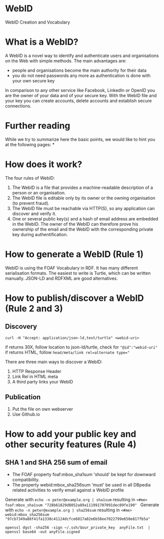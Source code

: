 # WebID
WebID Creation and Vocabulary

# What is a WebID?
A WebID is a novel way to identify and authenticate users and organisations on the Web with simple methods. The main advantages are:
* people and organisations become the main authority for their data
* you do not need passwords any more as authentication is done with your own secure key

In comparison to any other service like Facebook, LinkedIn or OpenID you are the owner of your data and of your secure key. 
With the WebID file and your key you can create accounts, delete accounts and establish secure connections. 


# Further reading
While we try to summarize here the basic points, we would like to hint you at the following pages:
* 

# How does it work?
The four rules of WebID:
1.  The WebID is a file that provides a machine-readable description of a person or an organisation.
2.  The WebID file is editable only by its owner or the owning organisation (to prevent fraud). 
3.  The WebID file must be reachable via HTTP(S), so any application can discover and verify it.
4.  One or several public key(s) and a hash of email address are embedded in the WebID. The owner of the WebID can therefore prove his ownership of the email and the WebID with the corresponding private key during authentification. 

# How to generate a WebID (Rule 1)

WebID is using the FOAF Vocabulary in RDF. It has many different serialisation formats. The easiest to write is Turtle, which can be written manually. JSON-LD and RDFXML are good alternatives. 

# How to publish/discover a WebID (Rule 2 and 3)

## Discovery

`curl -H "Accept: application/json-ld,text/turtle" <webid-uri>`

if returns 30X, follow location to json-ld/turtle, check for `"@id":"webid-uri"` 
if returns HTML, follow `head/meta/link rel=alternate type=" `  

There are three main ways to discover a WebID:
1. HTTP Response Header
2. Link Rel in HTML meta
3. A third party links your WebID

## Publication

1. Put the file on own webserver
2. Use Github.io

# How to add your public key and other security features (Rule 4)
## SHA 1 and SHA 256 sum of email

* The FOAF property foaf:mbox_sha1sum 'should' be kept for downward compatibility.
* The property webid:mbox_sha256sum 'must' be used in all DBpedia related activities to verify email against a WebID profile 

Generate with `echo -n peter@example.org | sha1sum` resulting in `<#me> foaf:mbox_sha1sum "728b61829d8052a89a111991707091dec09fe190" `
Generate with `echo -n peter@example.org | sha256sum` resulting in `<#me> webid:mbox_sha256sum "97cb7349a88f41fa1338c41124dcfce6017a02e6b58ee7022799e650e817fb5a" `



```
openssl dgst -sha256 -sign ~/.ssh/$our_private_key  anyFile.txt  | openssl base64 -out anyFile.signed
```

